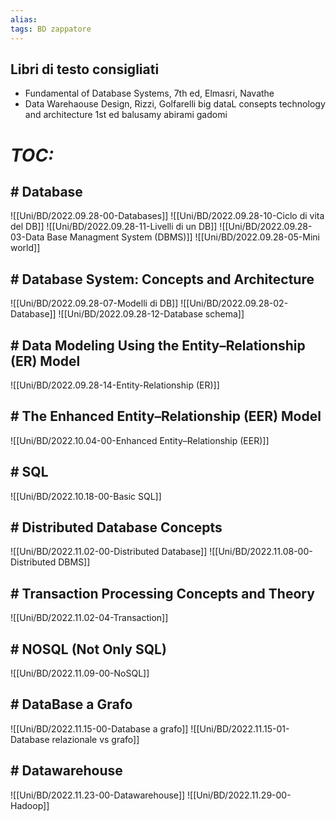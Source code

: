 ```yaml
---
alias:
tags: BD zappatore
---
```


## Libri di testo consigliati
- Fundamental of Database Systems, 7th ed, Elmasri, Navathe
- Data Warehaouse Design, Rizzi, Golfarelli 
big dataL consepts technology and architecture 1st ed balusamy abirami gadomi

# *TOC:*

## \# Database
![[Uni/BD/2022.09.28-00-Databases]]
![[Uni/BD/2022.09.28-10-Ciclo di vita del DB]]
![[Uni/BD/2022.09.28-11-Livelli di un DB]]
![[Uni/BD/2022.09.28-03-Data Base Managment System (DBMS)]]
![[Uni/BD/2022.09.28-05-Mini world]]

## \# Database System: Concepts and Architecture
![[Uni/BD/2022.09.28-07-Modelli di DB]]
![[Uni/BD/2022.09.28-02-Database]]
![[Uni/BD/2022.09.28-12-Database schema]]

## \# Data Modeling Using the Entity–Relationship (ER) Model
![[Uni/BD/2022.09.28-14-Entity-Relationship (ER)]]

## \# The Enhanced Entity–Relationship (EER) Model
![[Uni/BD/2022.10.04-00-Enhanced Entity–Relationship (EER)]]

## \# SQL
![[Uni/BD/2022.10.18-00-Basic SQL]]

## \# Distributed Database Concepts
![[Uni/BD/2022.11.02-00-Distributed Database]]
![[Uni/BD/2022.11.08-00-Distributed DBMS]]

## \# Transaction Processing Concepts and Theory
![[Uni/BD/2022.11.02-04-Transaction]]

## \# NOSQL (Not Only SQL)
![[Uni/BD/2022.11.09-00-NoSQL]]

## \# DataBase a Grafo
![[Uni/BD/2022.11.15-00-Database a grafo]]
![[Uni/BD/2022.11.15-01-Database relazionale vs grafo]]

## \# Datawarehouse
![[Uni/BD/2022.11.23-00-Datawarehouse]]
![[Uni/BD/2022.11.29-00-Hadoop]]